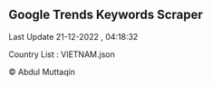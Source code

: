 

## Google Trends Keywords Scraper 
 
Last Update 21-12-2022 , 04:18:32

Country List :
VIETNAM.json



© Abdul Muttaqin 
